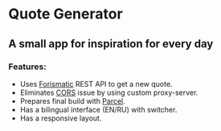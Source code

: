 # Quote Generator
## A small app for inspiration for every day
### Features:

- Uses [Forismatic](https://forismatic.com/) REST API to get a new quote.
- Eliminates [CORS](https://developer.mozilla.org/en-US/docs/Web/HTTP/CORS) issue by using custom proxy-server.
- Prepares final build with [Parcel](https://parceljs.org/).
- Has a bilingual interface (EN/RU) with switcher.
- Has a responsive layout.
